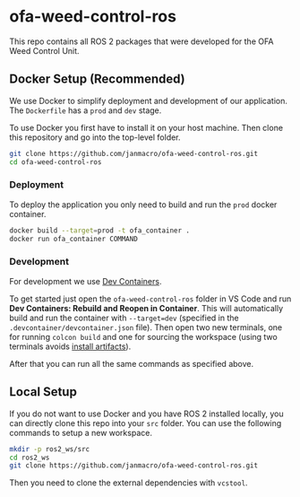 # ofa-weed-control-ros
This repo contains all ROS 2 packages that were developed for the OFA Weed Control Unit.

<!-- TODO: detailed explanation, some images -->

## Docker Setup (Recommended)
We use Docker to simplify deployment and development of our application. The `Dockerfile` has a `prod` and `dev` stage.

To use Docker you first have to install it on your host machine. Then clone this repository and go into the top-level folder.
```bash
git clone https://github.com/janmacro/ofa-weed-control-ros.git
cd ofa-weed-control-ros
```

### Deployment
To deploy the application you only need to build and run the `prod` docker container.
```bash
docker build --target=prod -t ofa_container .
docker run ofa_container COMMAND
```
<!-- TODO: explain different commands -->

### Development
For development we use [Dev Containers](https://code.visualstudio.com/docs/devcontainers/containers).

To get started just open the `ofa-weed-control-ros` folder in VS Code and run **Dev Containers: Rebuild and Reopen in Container**. This will automatically build and run the container with `--target=dev` (specified in the `.devcontainer/devcontainer.json` file). Then open two new terminals, one for running `colcon build` and one for sourcing the workspace (using two terminals avoids [install artifacts](https://colcon.readthedocs.io/en/released/user/what-is-a-workspace.html#install-artifacts)).

After that you can run all the same commands as specified above.

## Local Setup
If you do not want to use Docker and you have ROS 2 installed locally, you can directly clone this repo into your `src` folder. You can use the following commands to setup a new workspace.
```bash
mkdir -p ros2_ws/src
cd ros2_ws
git clone https://github.com/janmacro/ofa-weed-control-ros.git
```
Then you need to clone the external dependencies with `vcstool`.

<!-- TODO: complete local setup (equivalent to Dockerfile) -->
